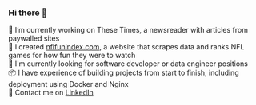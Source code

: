### Hi there 👋

🔭  I’m currently working on These Times, a newsreader with articles from paywalled sites  
🌱  I created [nflfunindex.com](nflfunindex.com), a website that scrapes data and ranks NFL games for how fun they were to watch  
🔎  I'm currently looking for software developer or data engineer positions  
📦  I have experience of building projects from start to finish, including deployment using Docker and Nginx  
💬 Contact me on [LinkedIn](https://www.linkedin.com/in/aaron-lloyd-13206620b)  


<!--
**elgrove/elgrove** is a ✨ _special_ ✨ repository because its `README.md` (this file) appears on your GitHub profile.

Here are some ideas to get you started:

- 🔭 I’m currently working on ...
- 🌱 I’m currently learning ...
- 👯 I’m looking to collaborate on ...
- 🤔 I’m looking for help with ...
- 💬 Ask me about ...
- 📫 How to reach me: ...
- 😄 Pronouns: ...
- ⚡ Fun fact: ...
-->
